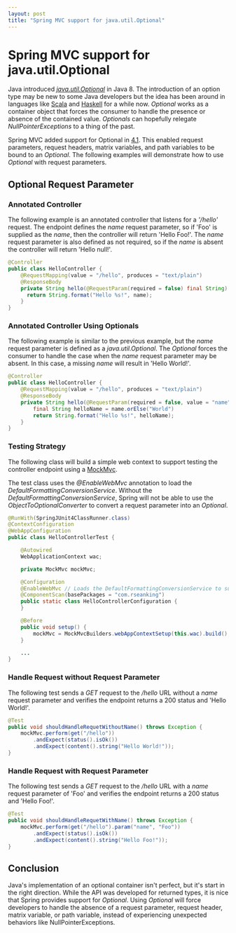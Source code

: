 ```yaml
---
layout: post
title: "Spring MVC support for java.util.Optional"
---
```


# Spring MVC support for java.util.Optional

Java introduced [_java.util.Optional_](https://docs.oracle.com/javase/8/docs/api/java/util/Optional.html) in Java 8. The introduction of an option type may be new to some Java developers but the idea has been around in languages like [Scala](http://scala-lang.org) and [Haskell](https://www.haskell.org) for a while now. _Optional_ works as a container object that forces the consumer to handle the presence or absence of the contained value. _Optionals_ can hopefully relegate _NullPointerExceptions_ to a thing of the past.

Spring MVC added support for Optional in [4.1](https://spring.io/blog/2014/09/04/spring-framework-4-1-ga-is-here). This enabled request parameters, request headers, matrix variables, and path variables to be bound to an _Optional_. The following examples will demonstrate how to use _Optional_ with request parameters.

## Optional Request Parameter

### Annotated Controller
The following example is an annotated controller that listens for a _'/hello'_ request. The endpoint defines the _name_ request parameter, so if 'Foo' is supplied as the _name_, then the controller will return 'Hello Foo!'. The _name_ request parameter is also defined as not required, so if the _name_ is absent the controller will return 'Hello null!'.

```java
@Controller
public class HelloController {
    @RequestMapping(value = "/hello", produces = "text/plain")
    @ResponseBody
    private String hello(@RequestParam(required = false) final String) {
      return String.format("Hello %s!", name);
    }
}
```

### Annotated Controller Using Optionals

The following example is similar to the previous example, but the _name_ request parameter is defined as a _java.util.Optional_. The _Optional_ forces the consumer to handle the case when the _name_ request parameter may be absent. In this case, a missing _name_ will result in 'Hello World!'.

```java
@Controller
public class HelloController {
    @RequestMapping(value = "/hello", produces = "text/plain")
    @ResponseBody
    private String hello(@RequestParam(required = false, value = "name") final Optional<String> name) {
        final String helloName = name.orElse("World")
        return String.format("Hello %s!", helloName);
    }
}

```

### Testing Strategy

The following class will build a simple web context to support testing the controller endpoint using a [MockMvc](https://docs.spring.io/spring/docs/current/javadoc-api/org/springframework/test/web/servlet/MockMvc.html).

The test class uses the _@EnableWebMvc_ annotation to load the _DefaultFormattingConversionService_. Without the _DefaultFormattingConversionService_, Spring will not be able to use the _ObjectToOptionalConverter_ to convert a request parameter into an _Optional_.

```java
@RunWith(SpringJUnit4ClassRunner.class)
@ContextConfiguration
@WebAppConfiguration
public class HelloControllerTest {

    @Autowired
    WebApplicationContext wac;

    private MockMvc mockMvc;

    @Configuration
    @EnableWebMvc // Loads the DefaultFormattingConversionService to support binding to Optionals (ObjectToOptionalConverter)
    @ComponentScan(basePackages = "com.rseanking")
    public static class HelloControllerConfiguration {
    }

    @Before
    public void setup() {
        mockMvc = MockMvcBuilders.webAppContextSetup(this.wac).build();
    }

    ...
}
```

### Handle Request without Request Parameter
The following test sends a _GET_ request to the _/hello_ URL without a _name_ request parameter and verifies the endpoint returns a 200 status and 'Hello World!'.

```java
@Test
public void shouldHandleRequetWithoutName() throws Exception {
    mockMvc.perform(get("/hello"))
        .andExpect(status().isOk())
        .andExpect(content().string("Hello World!"));
}
```

### Handle Request with Request Parameter
The following test sends a _GET_ request to the _/hello_ URL with a _name_ request parameter of 'Foo' and verifies the endpoint returns a 200 status and 'Hello Foo!'.

```java
@Test
public void shouldHandleRequetWithName() throws Exception {
    mockMvc.perform(get("/hello").param("name", "Foo"))
        .andExpect(status().isOk())
        .andExpect(content().string("Hello Foo!"));
}
```

## Conclusion

Java's implementation of an optional container isn't perfect, but it's start in the right direction. While the API was developed for returned types, it is nice that Spring provides support for _Optional_. Using _Optional_ will force developers to handle the absence of a request parameter, request header, matrix variable, or path variable, instead of experiencing unexpected behaviors like NullPointerExceptions.
